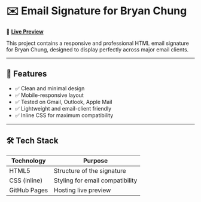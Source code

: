 # ✉️ Email Signature for Bryan Chung

🔗 **[Live Preview](https://keshurgojiya.github.io/Email-Signature-for-Conner-Egan/)**

This project contains a responsive and professional HTML email signature for Bryan Chung, designed to display perfectly across major email clients.

---

## 📌 Features

- ✅ Clean and minimal design
- ✅ Mobile-responsive layout
- ✅ Tested on Gmail, Outlook, Apple Mail
- ✅ Lightweight and email-client friendly
- ✅ Inline CSS for maximum compatibility

---

## 🛠️ Tech Stack

| Technology | Purpose                         |
|------------|----------------------------------|
| HTML5      | Structure of the signature       |
| CSS (inline) | Styling for email compatibility |
| GitHub Pages | Hosting live preview            |

